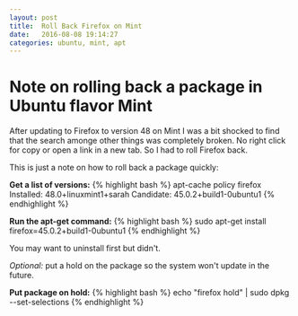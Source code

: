 ```yaml
---
layout: post
title:  Roll Back Firefox on Mint
date:   2016-08-08 19:14:27
categories: ubuntu, mint, apt
---
```

# Note on rolling back a package in Ubuntu flavor Mint

After updating to Firefox to version 48 on Mint I was a bit shocked to find that the search amonge other things was completely broken.
No right click for copy or open a link in a new tab.  So I had to roll Firefox back.

This is just a note on how to roll back a package quickly:

**Get a list of versions:**
{% highlight bash %}
apt-cache policy firefox
  Installed: 48.0+linuxmint1+sarah
  Candidate: 45.0.2+build1-0ubuntu1
{% endhighlight %}

**Run the apt-get command:**
{% highlight bash %}
sudo apt-get install firefox=45.0.2+build1-0ubuntu1
{% endhighlight %}

You may want to uninstall first but didn't.

*Optional:* put a hold on the package so the system won't update in the future.

**Put package on hold:**
{% highlight bash %}
echo "firefox hold" | sudo dpkg --set-selections
{% endhighlight %}
